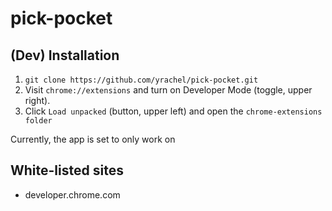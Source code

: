 # pick-pocket

## (Dev) Installation
1. `git clone https://github.com/yrachel/pick-pocket.git`
2. Visit `chrome://extensions` and turn on Developer Mode (toggle, upper right).
3. Click `Load unpacked` (button, upper left) and open the `chrome-extensions folder`

Currently, the app is set to only work on

## White-listed sites
* developer.chrome.com
